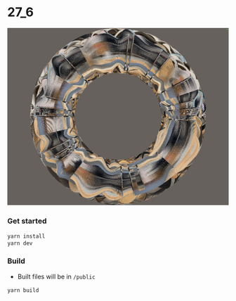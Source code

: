 # 27_6
![](art/art.png)

### Get started
```
yarn install
yarn dev
```

### Build
- Built files will be in `/public`
```
yarn build
```